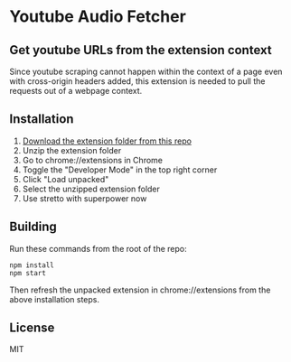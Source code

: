 # Youtube Audio Fetcher
## Get youtube URLs from the extension context

Since youtube scraping cannot happen within the context of a page even with cross-origin headers added, this extension is needed to pull the requests out of a webpage context.

## Installation

1. [Download the extension folder from this repo](https://minhaskamal.github.io/DownGit/#/home?url=https://github.com/benkaiser/youtube-audio-fetcher/tree/master/extension)
2. Unzip the extension folder
3. Go to chrome://extensions in Chrome
4. Toggle the "Developer Mode" in the top right corner
5. Click "Load unpacked"
6. Select the unzipped extension folder
7. Use stretto with superpower now

## Building

Run these commands from the root of the repo:

```
npm install
npm start
```

Then refresh the unpacked extension in chrome://extensions from the above installation steps.

## License

MIT